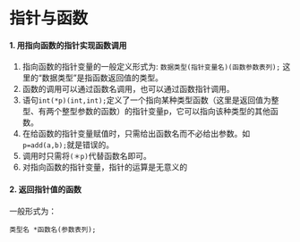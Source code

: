 # 指针与函数

#### 1. 用指向函数的指针实现函数调用

1. 指向函数的指针变量的一般定义形式为:
   `数据类型(指针变量名)(函数参数表列);`
   这里的“数据类型”是指函数返回值的类型。
2. 函数的调用可以通过函数名调用，也可以通过函数指针调用。
3. 语句`int(*p)(int,int);`定义了一个指向某种类型函数（这里是返回值为整型、有两个整型参数的函数）的指针变量p，它可以指向该种类型的其他函数。
4. 在给函数的指针变量赋值时，只需给出函数名而不必给出参数。如`p=add(a,b);`就是错误的。
5. 调用时只需将`(＊p)`代替函数名即可。
6. 对指向函数的指针变量，指针的运算是无意义的

#### 2. 返回指针值的函数

一般形式为：

`类型名 *函数名(参数表列);`

